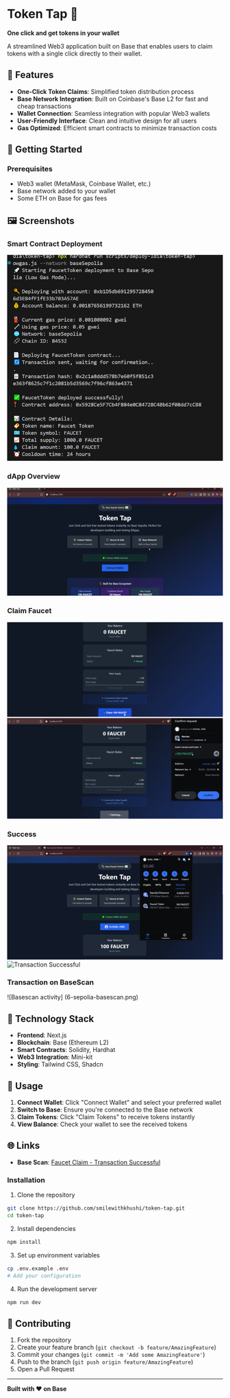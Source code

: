 # Token Tap 🚰

**One click and get tokens in your wallet**

A streamlined Web3 application built on Base that enables users to claim tokens with a single click directly to their wallet.

## 🌟 Features

- **One-Click Token Claims**: Simplified token distribution process
- **Base Network Integration**: Built on Coinbase's Base L2 for fast and cheap transactions
- **Wallet Connection**: Seamless integration with popular Web3 wallets
- **User-Friendly Interface**: Clean and intuitive design for all users
- **Gas Optimized**: Efficient smart contracts to minimize transaction costs

## 🚀 Getting Started

### Prerequisites

- Web3 wallet (MetaMask, Coinbase Wallet, etc.)
- Base network added to your wallet
- Some ETH on Base for gas fees

## 🖼️ Screenshots

### Smart Contract Deployment
![Deployed Smart Contract](./screenshots/1-sc-deployed.png)

### dApp Overview
![dApp Overview](./screenshots/2-frontend.png)

### Claim Faucet
![Claim Faucet](./screenshots/3-claim-faucet.png)
![Confirm Transaction](./screenshots/4-confirm-transaction.png)

### Success
![Claimed Faucet](./screenshots/5-faucet-success.png)
![Transaction Successful](5-trans-success.png)

### Transaction on BaseScan
![Basescan activity] (6-sepolia-basescan.png)

## 🔧 Technology Stack

- **Frontend**: Next.js
- **Blockchain**: Base (Ethereum L2)
- **Smart Contracts**: Solidity, Hardhat
- **Web3 Integration**: Mini-kit
- **Styling**: Tailwind CSS, Shadcn

## 📱 Usage

1. **Connect Wallet**: Click "Connect Wallet" and select your preferred wallet
2. **Switch to Base**: Ensure you're connected to the Base network
3. **Claim Tokens**: Click "Claim Tokens" to receive tokens instantly
4. **View Balance**: Check your wallet to see the received tokens

## 🌐 Links

- **Base Scan**: [Faucet Claim - Transaction Successful](https://sepolia.basescan.org/tx/0x6e1fd1400c235e13d413c1043be8f6217269a4eb2ac61e7985b7082336e03399)



### Installation

1. Clone the repository
```bash
git clone https://github.com/smilewithkhushi/token-tap.git
cd token-tap
```

2. Install dependencies
```bash
npm install
```

3. Set up environment variables
```bash
cp .env.example .env
# Add your configuration
```

4. Run the development server
```bash
npm run dev
```

## 🤝 Contributing

1. Fork the repository
2. Create your feature branch (`git checkout -b feature/AmazingFeature`)
3. Commit your changes (`git commit -m 'Add some AmazingFeature'`)
4. Push to the branch (`git push origin feature/AmazingFeature`)
5. Open a Pull Request

---

**Built with ❤️ on Base**